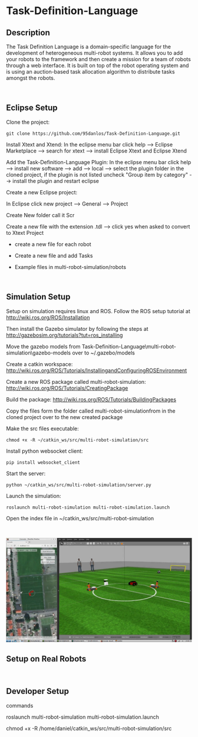 # Task-Definition-Language

## Description
The Task Definition Language is a domain-specific language for the development of heterogeneous multi-robot systems. It allows you to add your robots to the framework and then create a mission for a team of robots through a web interface. It is built on top of the robot operating system and is using an auction-based task allocation algorithm to distribute tasks amongst the robots.


<br />

## Eclipse Setup

Clone the project:

```
git clone https://github.com/95danlos/Task-Definition-Language.git
```

Install Xtext and Xtend:
In the eclipse menu bar click help --> Eclipse Marketplace --> search for xtext --> install Eclipse Xtext and Eclipse Xtend

Add the Task-Definition-Language Plugin:
In the eclipse menu bar click help --> install new software --> add --> local --> select the plugin folder in the cloned project, if the plugin is not listed uncheck "Group item by category" --> install the plugin and restart eclipse


Create a new Eclipse project:

In Eclipse click new project --> General --> Project

Create New folder call it Scr

Create a new file with the extension .tdl --> click yes when asked to convert to Xtext Project

* create a new file for each robot

* Create a new file and add Tasks

* Example files in multi-robot-simulation/robots


<br />

## Simulation Setup

Setup on simulation requires linux and ROS. Follow the ROS setup tutorial at http://wiki.ros.org/ROS/Installation

Then install the Gazebo simulator by following the steps at http://gazebosim.org/tutorials?tut=ros_installing

Move the gazebo models from Task-Definition-Language\multi-robot-simulation\gazebo-models over to ~/.gazebo/models

Create a catkin workspace: http://wiki.ros.org/ROS/Tutorials/InstallingandConfiguringROSEnvironment

Create a new ROS package called multi-robot-simulation: http://wiki.ros.org/ROS/Tutorials/CreatingPackage

Build the package: http://wiki.ros.org/ROS/Tutorials/BuildingPackages

Copy the files form the folder called multi-robot-simulationfrom in the cloned project over to the new created package

Make the src files executable:

```
chmod +x -R ~/catkin_ws/src/multi-robot-simulation/src
```

Install python websocket client: 

```
pip install websocket_client
```

Start the server:

```
python ~/catkin_ws/src/multi-robot-simulation/server.py
```


Launch the simulation:

```
roslaunch multi-robot-simulation multi-robot-simulation.launch
```

Open the index file in ~/catkin_ws/src/multi-robot-simulation


<br /> 

![alt text](https://github.com/95danlos/Task-Definition-Language/blob/master/images/simulation_demo_img_2.png)


## Setup on Real Robots





<br />

## Developer Setup




commands

roslaunch multi-robot-simulation multi-robot-simulation.launch

chmod +x -R /home/daniel/catkin_ws/src/multi-robot-simulation/src









